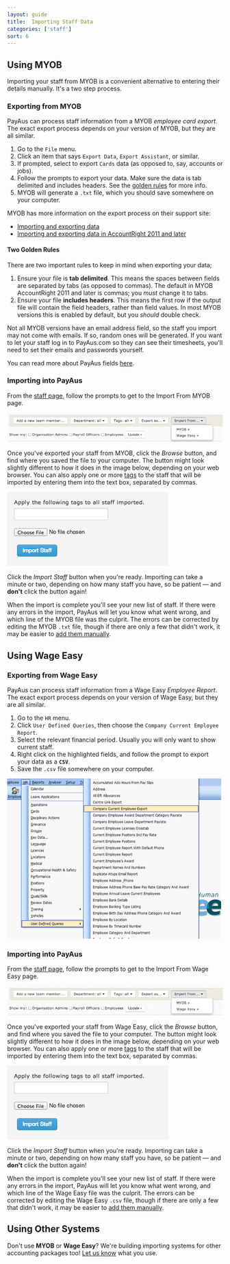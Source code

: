 ```yaml
---
layout: guide
title:  Importing Staff Data
categories: ['staff']
sort: 6
---
```


## Using MYOB

Importing your staff from MYOB is a convenient alternative to entering their details manually. It's a two step process.

### Exporting from MYOB

PayAus can process staff information from a MYOB *employee card export*. The exact export process depends on your version of MYOB, but they are all similar.

1. Go to the `File` menu.
2. Click an item that says `Export Data`, `Export Assistant`, or similar.
3. If prompted, select to export `Cards` data (as opposed to, say, accounts or jobs).
4. Follow the prompts to export your data. Make sure the data is tab delimited and includes headers. See the [golden rules](#two_golden_rules) for more info.
5. MYOB will generate a `.txt` file, which you should save somewhere on your computer.

MYOB has more information on the export process on their support site:

* [Importing and exporting data](http://myobaustralia.custhelp.com/app/answers/detail/a_id/9072#export_data)
* [Importing and exporting data in AccountRight 2011 and later](http://myobaustralia.custhelp.com/app/answers/detail/a_id/33521)

#### Two Golden Rules

There are two important rules to keep in mind when exporting your data;

1. Ensure your file is **tab delimited**. This means the spaces between fields are separated by tabs (as opposed to commas). The default in MYOB AccountRight 2011 and later is commas; you *must* change it to tabs.
2. Ensure your file **includes headers**. This means the first row if the output file will contain the field headers, rather than field values. In most MYOB versions this is enabled by default, but you *should* double check.

<div class="alert alert-block">
	<i class="icon-thumbs-down"> </i>
	<p>Not all MYOB versions have an email address field, so the staff you import may not come with emails. If so, random ones will be generated. If you want to let your staff log in to PayAus.com so they can see their timesheets, you'll need to set their emails and passwords yourself.</p>
	<i class="icon-hand-right"> </i>
	<p>You can read more about PayAus fields  <a href="../team/#fields_available">here</a>.</p>
</div>

### Importing into PayAus

From the [staff page](../team/), follow the prompts to get to the Import From MYOB page.

![Importing from MYOB - navigation](/img/users/myob_navigation.png)

Once you've exported your staff from MYOB, click the *Browse* button, and find where you saved the file to your computer. The button might look slightly different to how it does in the image below, depending on your web browser. You can also apply one or more [tags](../team/#fields_available) to the staff that will be imported by entering them into the text box, separated by commas.

![Importing from MYOB - the page](/img/users/user_import_form.png)

Click the *Import Staff* button when you're ready. Importing can take a minute or two, depending on how many staff you have, so be patient &mdash; and **don't** click the button again!

When the import is complete you'll see your new list of staff. If there were any errors in the import, PayAus will let you know what went wrong, and which line of the MYOB file was the culprit. The errors can be corrected by editing the MYOB `.txt` file, though if there are only a few that didn't work, it may be easier to [add them manually](../team/#adding_new_team_members).

## Using Wage Easy

### Exporting from Wage Easy

PayAus can process staff information from a Wage Easy *Employee Report*. The exact export process depends on your version of Wage Easy, but they are all similar.

1. Go to the `HR` menu.
2. Click `User Defined Queries`, then choose the `Company Current Employee Report`.
3. Select the relevant financial period. Usually you will only want to show current staff.
4. Right click on the highlighted fields, and follow the prompt to export your data as a **`CSV`**.
5. Save the `.csv` file somewhere on your computer.

![Step 2 - The report to select](/img/users/wageeasy_export.png)

### Importing into PayAus

From the [staff page](../team/), follow the prompts to get to the Import From Wage Easy page.

![Importing from Wage Easy - navigation](/img/users/myob_navigation.png)

Once you've exported your staff from Wage Easy, click the *Browse* button, and find where you saved the file to your computer. The button might look slightly different to how it does in the image below, depending on your web browser. You can also apply one or more [tags](../team/#fields_available) to the staff that will be imported by entering them into the text box, separated by commas.

![Importing from Wage Easy - the page](/img/users/user_import_form.png)

Click the *Import Staff* button when you're ready. Importing can take a minute or two, depending on how many staff you have, so be patient &mdash; and **don't** click the button again!

When the import is complete you'll see your new list of staff. If there were any errors in the import, PayAus will let you know what went wrong, and which line of the Wage Easy file was the culprit. The errors can be corrected by editing the Wage Easy `.csv` file, though if there are only a few that didn't work, it may be easier to [add them manually](../team/#adding_new_team_members).

## Using Other Systems

<div class="alert alert-block">
	<i class="icon-wrench"> </i>
	<p>
		Don't use <b>MYOB</b> or <b>Wage Easy</b>? We're building importing systems for other accounting packages too! <a href="http://www.payaus.com/contact?from=help-myob">Let us know</a> what you use.
	</p>
</div>